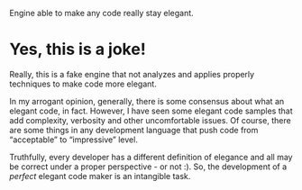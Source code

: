 Engine able to make any code really stay elegant.

Yes, this is a joke!
====================

Really, this is a fake engine that not analyzes and applies properly techniques to make code more elegant. 

In my arrogant opinion, generally, there is some consensus about what an elegant code, in fact. However, I have seen some elegant code samples that add complexity, verbosity and other uncomfortable issues. Of course, there are some things in any development language that push code from “acceptable” to “impressive” level. 

Truthfully, every developer has a different definition of elegance and all may be correct under a proper perspective - or not :). So, the development of a *perfect* elegant code maker is an intangible task.